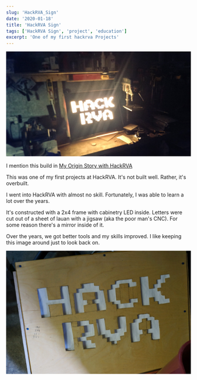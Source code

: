 ```yaml
---
slug: 'HackRVA_Sign'
date: '2020-01-18'
title: 'HackRVA Sign'
tags: ['HackRVA Sign', 'project', 'education']
excerpt: 'One of my first hackrva Projects'
---
```


![hrva_sign](./hrva_sign.jpg)

I mention this build in [My Origin Story with HackRVA](/My_HackRVA_Origin_Story)

This was one of my first projects at HackRVA. It's not built well. Rather, it's overbuilt.

I went into HackRVA with almost no skill. Fortunately, I was able to learn a lot over the years.

It's constructed with a 2x4 frame with cabinetry LED inside. Letters were cut out of a sheet of lauan with a jigsaw (aka the poor man's CNC). For some reason there's a mirror inside of it.

Over the years, we got better tools and my skills improved. I like keeping this image around just to look back on.

![hrva_sign_inprogress](./hrva_sign_inprogress.jpg)
